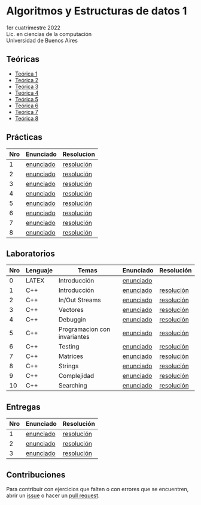 # Algoritmos y Estructuras de datos 1

1er cuatrimestre 2022 \
Lic. en ciencias de la computación \
Universidad de Buenos Aires

## Teóricas

- [Teórica 1](https://github.com/yagopajarino/uba-AyEd1/blob/main/Te%C3%B3ricas/Te%C3%B3rica%201.pdf)
- [Teórica 2](https://github.com/yagopajarino/uba-AyEd1/blob/main/Te%C3%B3ricas/Te%C3%B3rica%202.pdf)
- [Teórica 3](https://github.com/yagopajarino/uba-AyEd1/blob/main/Te%C3%B3ricas/Te%C3%B3rica%203.pdf)
- [Teórica 4](https://github.com/yagopajarino/uba-AyEd1/blob/main/Te%C3%B3ricas/Te%C3%B3rica%204.pdf)
- [Teórica 5](https://github.com/yagopajarino/uba-AyEd1/blob/main/Te%C3%B3ricas/Te%C3%B3rica%205.pdf)
- [Teórica 6](https://github.com/yagopajarino/uba-AyEd1/blob/main/Te%C3%B3ricas/Te%C3%B3rica%206.pdf)
- [Teórica 7](https://github.com/yagopajarino/uba-AyEd1/blob/main/Te%C3%B3ricas/Te%C3%B3rica%207.pdf)
- [Teórica 8](https://github.com/yagopajarino/uba-AyEd1/blob/main/Te%C3%B3ricas/Te%C3%B3rica%208.pdf)

## Prácticas

| Nro | Enunciado                                                                                                        | Resolucion                                                                                                        |
| --- | ---------------------------------------------------------------------------------------------------------------- | ----------------------------------------------------------------------------------------------------------------- |
| 1   | [enunciado](https://github.com/yagopajarino/uba-AyEd1/blob/main/Pr%C3%A1cticas/Enunciados/Pr%C3%A1ctica%201.pdf) | [resolución](https://github.com/yagopajarino/uba-AyEd1/blob/main/Pr%C3%A1cticas/Soluciones/Pr%C3%A1ctica%201.pdf) |
| 2   | [enunciado](https://github.com/yagopajarino/uba-AyEd1/blob/main/Pr%C3%A1cticas/Enunciados/Pr%C3%A1ctica%202.pdf) | [resolución](https://github.com/yagopajarino/uba-AyEd1/blob/main/Pr%C3%A1cticas/Soluciones/Pr%C3%A1ctica%202.pdf) |
| 3   | [enunciado](https://github.com/yagopajarino/uba-AyEd1/blob/main/Pr%C3%A1cticas/Enunciados/Pr%C3%A1ctica%203.pdf) | [resolución](https://github.com/yagopajarino/uba-AyEd1/blob/main/Pr%C3%A1cticas/Soluciones/Pr%C3%A1ctica%203.pdf) |
| 4   | [enunciado](https://github.com/yagopajarino/uba-AyEd1/blob/main/Pr%C3%A1cticas/Enunciados/Pr%C3%A1ctica%204.pdf) | [resolución](https://github.com/yagopajarino/uba-AyEd1/blob/main/Pr%C3%A1cticas/Soluciones/Pr%C3%A1ctica%204.pdf) |
| 5   | [enunciado](https://github.com/yagopajarino/uba-AyEd1/blob/main/Pr%C3%A1cticas/Enunciados/Pr%C3%A1ctica%205.pdf) | [resolución](https://github.com/yagopajarino/uba-AyEd1/blob/main/Pr%C3%A1cticas/Soluciones/Pr%C3%A1ctica%205.pdf) |
| 6   | [enunciado](https://github.com/yagopajarino/uba-AyEd1/blob/main/Pr%C3%A1cticas/Enunciados/Pr%C3%A1ctica%206.pdf) | [resolución](https://github.com/yagopajarino/uba-AyEd1/blob/main/Pr%C3%A1cticas/Soluciones/Pr%C3%A1ctica%206.pdf) |
| 7   | [enunciado](https://github.com/yagopajarino/uba-AyEd1/blob/main/Pr%C3%A1cticas/Enunciados/Pr%C3%A1ctica%207.pdf) | [resolución](https://github.com/yagopajarino/uba-AyEd1/blob/main/Pr%C3%A1cticas/Soluciones/Pr%C3%A1ctica%207.md)  |
| 8   | [enunciado](https://github.com/yagopajarino/uba-AyEd1/blob/main/Pr%C3%A1cticas/Enunciados/Pr%C3%A1ctica%208.pdf) | [resolución](https://github.com/yagopajarino/uba-AyEd1/blob/main/Pr%C3%A1cticas/Soluciones/Pr%C3%A1ctica%208.md)  |

## Laboratorios

| Nro | Lenguaje | Temas                        | Enunciado                                                                                                             | Resolución                                                                                                  |
| --- | -------- | ---------------------------- | --------------------------------------------------------------------------------------------------------------------- | ----------------------------------------------------------------------------------------------------------- |
| 0   | LATEX    | Introducción                 | [enunciado](https://github.com/yagopajarino/uba-AyEd1/blob/main/Labos/Pr%C3%A1cticas/Enunciados/enunciado_labo00.pdf) |                                                                                                             |
| 1   | C++      | Introducción                 | [enunciado](https://github.com/yagopajarino/uba-AyEd1/blob/main/Labos/Pr%C3%A1cticas/Enunciados/enunciado_labo01.pdf) | [resolución](https://github.com/yagopajarino/uba-AyEd1/tree/main/Labos/Pr%C3%A1cticas/Soluciones/Labo%201)  |
| 2   | C++      | In/Out Streams               | [enunciado](https://github.com/yagopajarino/uba-AyEd1/blob/main/Labos/Pr%C3%A1cticas/Enunciados/enunciado_labo02.pdf) | [resolución](https://github.com/yagopajarino/uba-AyEd1/tree/main/Labos/Pr%C3%A1cticas/Soluciones/Labo%202)  |
| 3   | C++      | Vectores                     | [enunciado](https://github.com/yagopajarino/uba-AyEd1/blob/main/Labos/Pr%C3%A1cticas/Enunciados/enunciado_labo03.pdf) | [resolución](https://github.com/yagopajarino/uba-AyEd1/tree/main/Labos/Pr%C3%A1cticas/Soluciones/Labo%203)  |
| 4   | C++      | Debuggin                     | [enunciado](https://github.com/yagopajarino/uba-AyEd1/blob/main/Labos/Pr%C3%A1cticas/Enunciados/enunciado_labo04.pdf) | [resolución](https://github.com/yagopajarino/uba-AyEd1/tree/main/Labos/Pr%C3%A1cticas/Soluciones/Labo%204)  |
| 5   | C++      | Programacion con invariantes | [enunciado](https://github.com/yagopajarino/uba-AyEd1/blob/main/Labos/Pr%C3%A1cticas/Enunciados/enunciado_labo05.pdf) | [resolución](https://github.com/yagopajarino/uba-AyEd1/tree/main/Labos/Pr%C3%A1cticas/Soluciones/Labo%205)  |
| 6   | C++      | Testing                      | [enunciado](https://github.com/yagopajarino/uba-AyEd1/blob/main/Labos/Pr%C3%A1cticas/Enunciados/enunciado_labo06.pdf) | [resolución](https://github.com/yagopajarino/uba-AyEd1/tree/main/Labos/Pr%C3%A1cticas/Soluciones/Labo%206)  |
| 7   | C++      | Matrices                     | [enunciado](https://github.com/yagopajarino/uba-AyEd1/blob/main/Labos/Pr%C3%A1cticas/Enunciados/enunciado_labo07.pdf) | [resolución](https://github.com/yagopajarino/uba-AyEd1/tree/main/Labos/Pr%C3%A1cticas/Soluciones/Labo%207)  |
| 8   | C++      | Strings                      | [enunciado](https://github.com/yagopajarino/uba-AyEd1/blob/main/Labos/Pr%C3%A1cticas/Enunciados/enunciado_labo08.pdf) | [resolución](https://github.com/yagopajarino/uba-AyEd1/tree/main/Labos/Pr%C3%A1cticas/Soluciones/Labo%208)  |
| 9   | C++      | Complejidad                  | [enunciado](https://github.com/yagopajarino/uba-AyEd1/blob/main/Labos/Pr%C3%A1cticas/Enunciados/enunciado_labo09.pdf) | [resolución](https://github.com/yagopajarino/uba-AyEd1/tree/main/Labos/Pr%C3%A1cticas/Soluciones/Labo%209)  |
| 10  | C++      | Searching                    | [enunciado](https://github.com/yagopajarino/uba-AyEd1/blob/main/Labos/Pr%C3%A1cticas/Enunciados/enunciado_labo10.pdf) | [resolución](https://github.com/yagopajarino/uba-AyEd1/tree/main/Labos/Pr%C3%A1cticas/Soluciones/Labo%2010) |

## Entregas

| Nro | Enunciado                                                                                          | Resolución                                                                                            |
| --- | -------------------------------------------------------------------------------------------------- | ----------------------------------------------------------------------------------------------------- |
| 1   | [enunciado](https://github.com/yagopajarino/uba-AyEd1/tree/main/EntregasLabos/Entrega1/Enunciados) | [resolución](https://github.com/yagopajarino/uba-AyEd1/tree/main/EntregasLabos/Entrega1/Resoluciones) |
| 2   | [enunciado](https://github.com/yagopajarino/uba-AyEd1/tree/main/EntregasLabos/Entrega2/Enunciados) | [resolución](https://github.com/yagopajarino/uba-AyEd1/tree/main/EntregasLabos/Entrega2/Resoluciones) |
| 3   | [enunciado](https://github.com/yagopajarino/uba-AyEd1/tree/main/EntregasLabos/Entrega3/Enunciados) | [resolución](https://github.com/yagopajarino/uba-AyEd1/tree/main/EntregasLabos/Entrega3/Resoluciones) |

## Contribuciones

Para contribuir con ejercicios que falten o con errores que se encuentren, abrir un [issue](https://github.com/yagopajarino/uba-AyEd1/issues) o hacer un [pull request](https://github.com/yagopajarino/uba-AyEd1/pulls).
